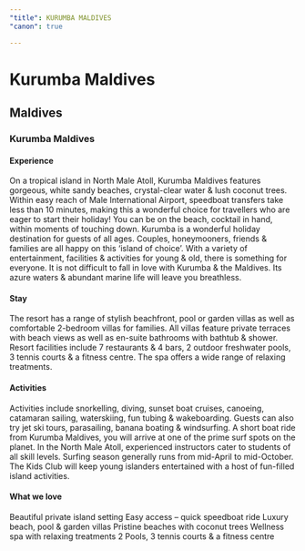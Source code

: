 ```yaml
---
"title": KURUMBA MALDIVES
"canon": true

---
```


# Kurumba Maldives
## Maldives
### Kurumba Maldives

#### Experience
On a tropical island in North Male Atoll, Kurumba Maldives features gorgeous, white sandy beaches, crystal-clear water &amp; lush coconut trees.
Within easy reach of Male International Airport, speedboat transfers take less than 10 minutes, making this a wonderful choice for travellers who are eager to start their holiday!  You can be on the beach, cocktail in hand, within moments of touching down.
Kurumba is a wonderful holiday destination for guests of all ages.  Couples, honeymooners, friends &amp; families are all happy on this ‘island of choice’.  With a variety of entertainment, facilities &amp; activities for young &amp; old, there is something for everyone.
It is not difficult to fall in love with Kurumba &amp; the Maldives.  Its azure waters &amp; abundant marine life will leave you breathless.

#### Stay
The resort has a range of stylish beachfront, pool or garden villas as well as comfortable 2-bedroom villas for families.
All villas feature private terraces with beach views as well as en-suite bathrooms with bathtub &amp; shower.
Resort facilities include 7 restaurants &amp; 4 bars, 2 outdoor freshwater pools, 3 tennis courts &amp; a fitness centre.  The spa offers a wide range of relaxing treatments.

#### Activities
Activities include snorkelling, diving, sunset boat cruises, canoeing, catamaran sailing, waterskiing, fun tubing &amp; wakeboarding.  Guests can also try jet ski tours, parasailing, banana boating &amp; windsurfing.
A short boat ride from Kurumba Maldives, you will arrive at one of the prime surf spots on the planet.  In the North Male Atoll, experienced instructors cater to students of all skill levels.  Surfing season generally runs from mid-April to mid-October.
The Kids Club will keep young islanders entertained with a host of fun-filled island activities.


#### What we love
Beautiful private island setting
Easy access – quick speedboat ride
Luxury beach, pool &amp; garden villas
Pristine beaches with coconut trees
Wellness spa with relaxing treatments
2 Pools, 3 tennis courts &amp; a fitness centre